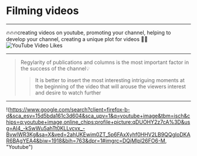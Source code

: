 # Filming videos
____
🔥🔥🔥creating videos on youtube, promoting your channel, helping to develop your channel, creating a unique plot for videos 🎥📣
![YouTube Video Likes](https://img.shields.io/youtube/likes/:videoId)
____
> Regylarity of publications and columns is the most important factor in the success of the channel💡
>> It is better to insert the most interesting intriguing moments at the beginning of the video that will arouse the viewers interest and desire to watch further
____
!(https://www.google.com/search?client=firefox-b-d&sca_esv=15d5bda161c3d604&sca_upv=1&q=youtube+image&tbm=isch&chips=q:youtube+image,online_chips:profile+picture:qDUOHY2z7cA%3D&usg=AI4_-kSwWu5ahTt0KLLvcvx_-BvwlWR3Kg&sa=X&ved=2ahUKEwim0ZT_5p6FAxXyhf0HHV2LB9QQgIoDKAR6BAgYEA4&biw=1918&bih=763&dpr=1#imgrc=DQjMlpI26FO6-M, "Youtube")
